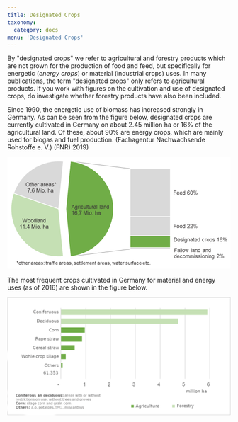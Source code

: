 ```yaml
---
title: Designated Crops
taxonomy:
  category: docs
menu: 'Designated Crops'
---
```


By "designated crops" we refer to agricultural and forestry products which are not grown for the production of food and feed, but specifically for energetic (*energy crops*) or material (industrial crops) uses. In many publications, the term "designated crops" only refers to agricultural products. If you work with figures on the cultivation and use of designated crops, do investigate whether forestry products have also been included. 

Since 1990, the energetic use of biomass has increased strongly in Germany. As can be seen from the figure below, designated crops are currently cultivated in Germany on about 2.45 million ha or 16% of the agricultural land. Of these, about 90% are energy crops, which are mainly used for biogas and fuel production. (Fachagentur Nachwachsende Rohstoffe e. V.) (FNR) 2019)

![](Skript_DBFZ_Flaechennutzung_en.png?lightbox=800&resize=500&classes=caption "Area utilisation in Germany 2016. Adapted from: FNR 2017 based on Statistisches Bundesamt")

The most frequent crops cultivated in Germany for material and energy uses (as of 2016) are shown in the figure below.

![](Skript_DBFZ_Anbauflaechen_en.png?lightbox=800&resize=500&classes=caption "Cultivated area for selected designated crops in Germany. Adapted from: Agriculture: Fachagentur Nachwachsende Rohstoffe e. V. 2018; Forestry: Thünen-Institut")
